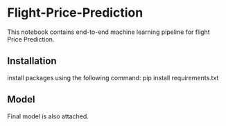 # Flight-Price-Prediction

This notebook contains end-to-end machine learning pipeline for flight Price Prediction.

## Installation
install packages using the following command:
pip install requirements.txt

## Model
Final model is also attached.

